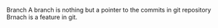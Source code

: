 Branch
  A branch is nothing but a pointer to the commits in git repository
  Brnach is a feature in git. 
